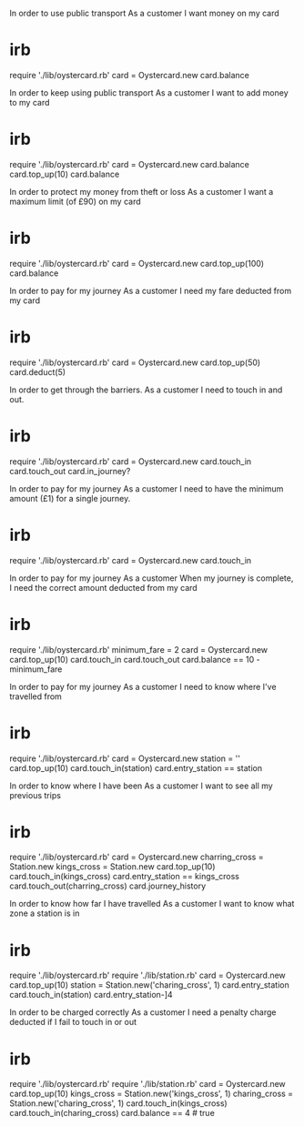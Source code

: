 In order to use public transport
As a customer
I want money on my card

# irb
require './lib/oystercard.rb'
card = Oystercard.new
card.balance

In order to keep using public transport
As a customer
I want to add money to my card

# irb
require './lib/oystercard.rb'
card = Oystercard.new
card.balance
card.top_up(10)
card.balance

In order to protect my money from theft or loss
As a customer
I want a maximum limit (of £90) on my card

# irb
require './lib/oystercard.rb'
card = Oystercard.new
card.top_up(100)
card.balance

In order to pay for my journey
As a customer
I need my fare deducted from my card

# irb
require './lib/oystercard.rb'
card = Oystercard.new
card.top_up(50)
card.deduct(5)

In order to get through the barriers.
As a customer
I need to touch in and out.
# irb
require './lib/oystercard.rb'
card = Oystercard.new
card.touch_in
card.touch_out
card.in_journey?

In order to pay for my journey
As a customer
I need to have the minimum amount (£1) for a single journey.
# irb
require './lib/oystercard.rb'
card = Oystercard.new
card.touch_in

In order to pay for my journey
As a customer
When my journey is complete, I need the correct amount deducted from my card
# irb
require './lib/oystercard.rb'
minimum_fare = 2
card = Oystercard.new
card.top_up(10)
card.touch_in
card.touch_out
card.balance == 10 - minimum_fare

In order to pay for my journey
As a customer
I need to know where I've travelled from
# irb
require './lib/oystercard.rb'
card = Oystercard.new
station = ''
card.top_up(10)
card.touch_in(station)
card.entry_station == station

In order to know where I have been
As a customer
I want to see all my previous trips
# irb
require './lib/oystercard.rb'
card = Oystercard.new
charring_cross = Station.new
kings_cross = Station.new
card.top_up(10)
card.touch_in(kings_cross)
card.entry_station == kings_cross
card.touch_out(charring_cross)
card.journey_history

In order to know how far I have travelled
As a customer
I want to know what zone a station is in
# irb
require './lib/oystercard.rb'
require './lib/station.rb'
card = Oystercard.new
card.top_up(10)
station = Station.new('charing_cross', 1)
card.entry_station
card.touch_in(station)
card.entry_station-]4

In order to be charged correctly
As a customer
I need a penalty charge deducted if I fail to touch in or out
# irb
require './lib/oystercard.rb'
require './lib/station.rb'
card = Oystercard.new
card.top_up(10)
kings_cross = Station.new('kings_cross', 1)
charing_cross = Station.new('charing_cross', 1)
card.touch_in(kings_cross)
card.touch_in(charing_cross)
card.balance == 4 # true
